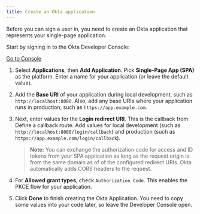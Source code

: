 ```yaml
---
title: Create an Okta application
---
```

Before you can sign a user in, you need to create an Okta application that represents your single-page application.

Start by signing in to the Okta Developer Console:

<a href="https://login.okta.com/" target="_blank" class="Button--blue">Go to Console</a>

1. Select **Applications**, then **Add Application**. Pick **Single-Page App (SPA)** as the platform. Enter a name for your application (or leave the default value).

2. Add the **Base URI** of your application during local development, such as `http://localhost:8080`. Also, add any base URIs where your application runs in production, such as `https://app.example.com`.

3. Next, enter values for the **Login redirect URI**. This is the callback from <GuideLink link="../define-callback/">Define a callback route</GuideLink>. Add values for local development (such as `http://localhost:8080/login/callback`) and production (such as `https://app.example.com/login/callback`).

    > **Note:** You can exchange the authorization code for access and ID tokens from your SPA application as long as the request origin is from the same domain as of of the configured redirect URIs. Okta automatically adds CORS headers to the request.

4. For **Allowed grant types**, check `Authorization Code`. This enables the PKCE flow for your application.

5. Click **Done** to finish creating the Okta Application. You need to copy some values into your code later, so leave the Developer Console open.

<NextSectionLink/>
